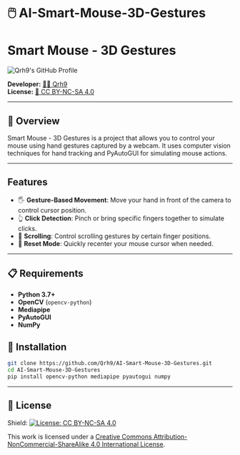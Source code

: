 # 🖱️ AI-Smart-Mouse-3D-Gestures

# Smart Mouse - 3D Gestures

![Qrh9's GitHub Profile](https://github.com/Qrh9.png?size=120)

**Developer:** [🧑‍💻 Qrh9](https://github.com/Qrh9)  
**License:** [📜 CC BY-NC-SA 4.0](https://creativecommons.org/licenses/by-nc-sa/4.0/)

---

## 🎯 Overview

Smart Mouse - 3D Gestures is a project that allows you to control your mouse using hand gestures captured by a webcam. It uses computer vision techniques for hand tracking and PyAutoGUI for simulating mouse actions.

---

## Features

- 🖐️ **Gesture-Based Movement**: Move your hand in front of the camera to control cursor position.
- 👆 **Click Detection**: Pinch or bring specific fingers together to simulate clicks.
- 📜 **Scrolling**: Control scrolling gestures by certain finger positions.
- 🔄 **Reset Mode**: Quickly recenter your mouse cursor when needed.

---

## 📋 Requirements

- **Python 3.7+**
- **OpenCV** (`opencv-python`)
- **Mediapipe**
- **PyAutoGUI**
- **NumPy**

## 🚀 Installation
```bash
git clone https://github.com/Qrh9/AI-Smart-Mouse-3D-Gestures.git
cd AI-Smart-Mouse-3D-Gestures
pip install opencv-python mediapipe pyautogui numpy
```

---

## 📝 License

Shield: [![License: CC BY-NC-SA 4.0][cc-by-nc-sa-shield]][cc-by-nc-sa]

This work is licensed under a
[Creative Commons Attribution-NonCommercial-ShareAlike 4.0 International License][cc-by-nc-sa].

[cc-by-nc-sa]: http://creativecommons.org/licenses/by-nc-sa/4.0/
[cc-by-nc-sa-image]: https://licensebuttons.net/l/by-nc-sa/4.0/88x31.png
[cc-by-nc-sa-shield]: https://img.shields.io/badge/License-CC%20BY--NC--SA%204.0-lightgrey.svg
